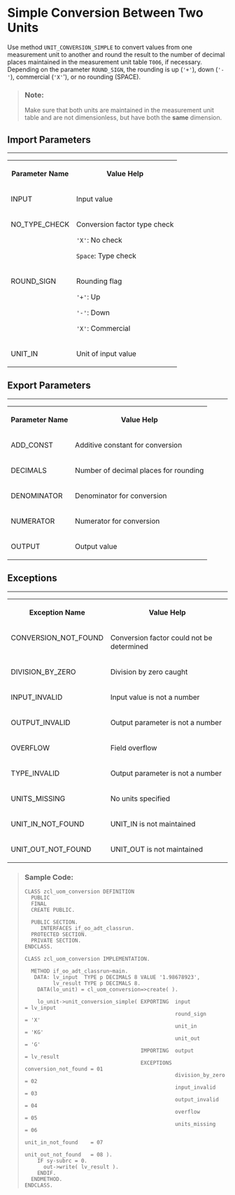 <!-- loio4083add554614debb3766af36604cc80 -->

# Simple Conversion Between Two Units

Use method `UNIT_CONVERSION_SIMPLE` to convert values from one measurement unit to another and round the result to the number of decimal places maintained in the measurement unit table `T006`, if necessary. Depending on the parameter `ROUND_SIGN`, the rounding is up \(`'+'`\), down \(`'-'`\), commercial \(`'X'`'\), or no rounding \(SPACE\).

> ### Note:  
> Make sure that both units are maintained in the measurement unit table and are not dimensionless, but have both the **same** dimension.



<a name="loio4083add554614debb3766af36604cc80__section_qjw_n2m_rlb"/>

## Import Parameters

****


<table>
<tr>
<th valign="top">

Parameter Name

</th>
<th valign="top">

Value Help

</th>
</tr>
<tr>
<td valign="top">

INPUT

</td>
<td valign="top">

Input value

</td>
</tr>
<tr>
<td valign="top">

NO\_TYPE\_CHECK

</td>
<td valign="top">

Conversion factor type check

`'X'`: No check

`Space`: Type check

</td>
</tr>
<tr>
<td valign="top">

ROUND\_SIGN

</td>
<td valign="top">

Rounding flag

`'+'`: Up

`'-'`: Down

`'X'`: Commercial

</td>
</tr>
<tr>
<td valign="top">

UNIT\_IN

</td>
<td valign="top">

Unit of input value

</td>
</tr>
</table>



<a name="loio4083add554614debb3766af36604cc80__section_am5_vfm_rlb"/>

## Export Parameters

****


<table>
<tr>
<th valign="top">

Parameter Name

</th>
<th valign="top">

Value Help

</th>
</tr>
<tr>
<td valign="top">

ADD\_CONST

</td>
<td valign="top">

Additive constant for conversion

</td>
</tr>
<tr>
<td valign="top">

DECIMALS

</td>
<td valign="top">

Number of decimal places for rounding

</td>
</tr>
<tr>
<td valign="top">

DENOMINATOR

</td>
<td valign="top">

Denominator for conversion

</td>
</tr>
<tr>
<td valign="top">

NUMERATOR

</td>
<td valign="top">

Numerator for conversion

</td>
</tr>
<tr>
<td valign="top">

OUTPUT

</td>
<td valign="top">

Output value

</td>
</tr>
</table>



<a name="loio4083add554614debb3766af36604cc80__section_fkh_ggm_rlb"/>

## Exceptions

****


<table>
<tr>
<th valign="top">

Exception Name

</th>
<th valign="top">

Value Help

</th>
</tr>
<tr>
<td valign="top">

CONVERSION\_NOT\_FOUND

</td>
<td valign="top">

Conversion factor could not be determined

</td>
</tr>
<tr>
<td valign="top">

DIVISION\_BY\_ZERO

</td>
<td valign="top">

Division by zero caught

</td>
</tr>
<tr>
<td valign="top">

INPUT\_INVALID

</td>
<td valign="top">

Input value is not a number

</td>
</tr>
<tr>
<td valign="top">

OUTPUT\_INVALID

</td>
<td valign="top">

Output parameter is not a number

</td>
</tr>
<tr>
<td valign="top">

OVERFLOW

</td>
<td valign="top">

Field overflow

</td>
</tr>
<tr>
<td valign="top">

TYPE\_INVALID

</td>
<td valign="top">

Output parameter is not a number

</td>
</tr>
<tr>
<td valign="top">

UNITS\_MISSING

</td>
<td valign="top">

No units specified

</td>
</tr>
<tr>
<td valign="top">

UNIT\_IN\_NOT\_FOUND

</td>
<td valign="top">

UNIT\_IN is not maintained

</td>
</tr>
<tr>
<td valign="top">

UNIT\_OUT\_NOT\_FOUND

</td>
<td valign="top">

UNIT\_OUT is not maintained

</td>
</tr>
</table>

> ### Sample Code:  
> ```abap
> CLASS zcl_uom_conversion DEFINITION
>   PUBLIC
>   FINAL
>   CREATE PUBLIC.
>  
>   PUBLIC SECTION.
>      INTERFACES if_oo_adt_classrun.
>   PROTECTED SECTION.
>   PRIVATE SECTION.
> ENDCLASS.
>  
> CLASS zcl_uom_conversion IMPLEMENTATION.
>  
>   METHOD if_oo_adt_classrun~main.
>    DATA: lv_input  TYPE p DECIMALS 8 VALUE '1.98678923',
>          lv_result TYPE p DECIMALS 8. 
>     DATA(lo_unit) = cl_uom_conversion=>create( ).
>  
>     lo_unit->unit_conversion_simple( EXPORTING  input                = lv_input
>                                                 round_sign           = 'X'
>                                                 unit_in              = 'KG'
>                                                 unit_out             = 'G'
>                                      IMPORTING  output               = lv_result
>                                      EXCEPTIONS conversion_not_found = 01
>                                                 division_by_zero     = 02
>                                                 input_invalid        = 03
>                                                 output_invalid       = 04
>                                                 overflow             = 05
>                                                 units_missing        = 06
>                                                 unit_in_not_found    = 07
>                                                 unit_out_not_found   = 08 ).
>     IF sy-subrc = 0.
>       out->write( lv_result ).
>     ENDIF.
>   ENDMETHOD.
> ENDCLASS.
> ```

